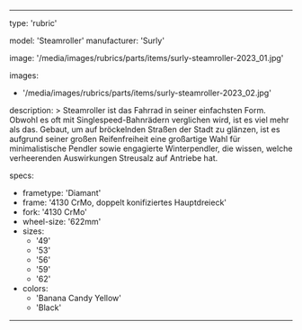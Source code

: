 ---

type: 'rubric'


model: 'Steamroller'
manufacturer: 'Surly'

image: '/media/images/rubrics/parts/items/surly-steamroller-2023_01.jpg'

images:
  - '/media/images/rubrics/parts/items/surly-steamroller-2023_02.jpg'

description: >
    Steamroller ist das Fahrrad in seiner einfachsten Form. Obwohl es oft mit Singlespeed-Bahnrädern verglichen wird, ist es viel mehr als das. Gebaut, um auf bröckelnden Straßen der Stadt zu glänzen, ist es aufgrund seiner großen Reifenfreiheit eine großartige Wahl für minimalistische Pendler sowie engagierte Winterpendler, die wissen, welche verheerenden Auswirkungen Streusalz auf Antriebe hat.

specs:
  - frametype: 'Diamant'
  - frame: '4130 CrMo, doppelt konifiziertes Hauptdreieck'
  - fork: '4130 CrMo'
  - wheel-size: '622mm'
  - sizes:
    - '49'
    - '53'
    - '56'
    - '59'
    - '62'
  - colors:
    - 'Banana Candy Yellow'
    - 'Black'

---